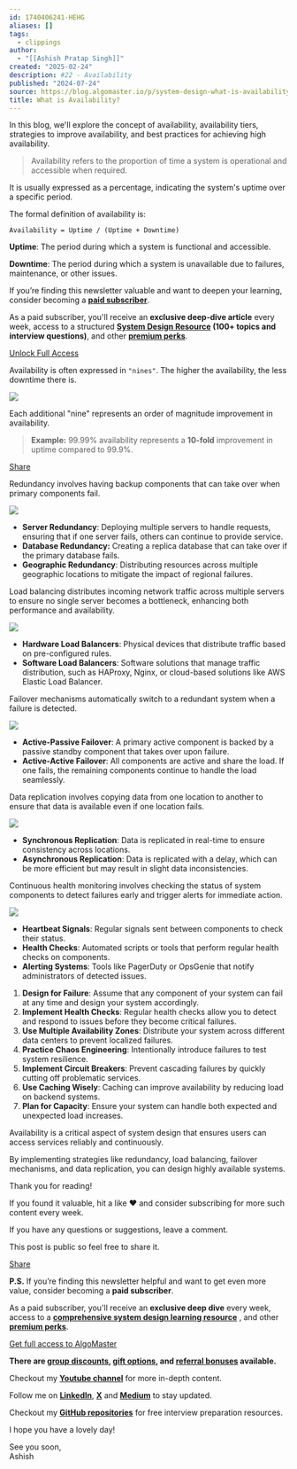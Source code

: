 ```yaml
---
id: 1740406241-HEHG
aliases: []
tags:
  - clippings
author:
  - "[[Ashish Pratap Singh]]"
created: "2025-02-24"
description: #22 - Availability
published: "2024-07-24"
source: https://blog.algomaster.io/p/system-design-what-is-availability
title: What is Availability?
---
```

In this blog, we'll explore the concept of availability, availability tiers, strategies to improve availability, and best practices for achieving high availability.

> Availability refers to the proportion of time a system is operational and accessible when required.

It is usually expressed as a percentage, indicating the system's uptime over a specific period.

The formal definition of availability is:

```
Availability = Uptime / (Uptime + Downtime)
```

**Uptime**: The period during which a system is functional and accessible.

**Downtime**: The period during which a system is unavailable due to failures, maintenance, or other issues.

If you’re finding this newsletter valuable and want to deepen your learning, consider becoming a **[paid subscriber](https://blog.algomaster.io/subscribe)**.

As a paid subscriber, you'll receive an **exclusive deep-dive article** every week, access to a structured **[System Design Resource](https://algomaster.io/learn/system-design) (**100+ topics and interview questions**)**, and other **[premium perks](https://blog.algomaster.io/about#%C2%A7paid-subscribers-benefits)**.

[Unlock Full Access](https://blog.algomaster.io/subscribe)

Availability is often expressed in `"nines"`. The higher the availability, the less downtime there is.

![](https://substackcdn.com/image/fetch/w_1456,c_limit,f_auto,q_auto:good,fl_progressive:steep/https%3A%2F%2Fsubstack-post-media.s3.amazonaws.com%2Fpublic%2Fimages%2Fe271d918-4a3b-4c74-ada6-6ce1b01a30ef_1632x912.png)

Each additional "nine" represents an order of magnitude improvement in availability.

> **Example:** 99.99% availability represents a **10-fold** improvement in uptime compared to 99.9%.

[Share](https://blog.algomaster.io/p/system-design-what-is-availability?utm_source=substack&utm_medium=email&utm_content=share&action=share)

Redundancy involves having backup components that can take over when primary components fail.

![](https://substackcdn.com/image/fetch/w_1456,c_limit,f_auto,q_auto:good,fl_progressive:steep/https%3A%2F%2Fsubstack-post-media.s3.amazonaws.com%2Fpublic%2Fimages%2F63a5b30f-7a6c-4d51-951f-f3a6bbdd1762_822x670.png)

- **Server Redundancy**: Deploying multiple servers to handle requests, ensuring that if one server fails, others can continue to provide service.
- **Database Redundancy:** Creating a replica database that can take over if the primary database fails.
- **Geographic Redundancy**: Distributing resources across multiple geographic locations to mitigate the impact of regional failures.

Load balancing distributes incoming network traffic across multiple servers to ensure no single server becomes a bottleneck, enhancing both performance and availability.

![](https://substackcdn.com/image/fetch/w_1456,c_limit,f_auto,q_auto:good,fl_progressive:steep/https%3A%2F%2Fsubstack-post-media.s3.amazonaws.com%2Fpublic%2Fimages%2Fe7c69a4f-3b6e-42d9-af13-852c3f6fc5af_832x1000.png)

- **Hardware Load Balancers**: Physical devices that distribute traffic based on pre-configured rules.
- **Software Load Balancers**: Software solutions that manage traffic distribution, such as HAProxy, Nginx, or cloud-based solutions like AWS Elastic Load Balancer.

Failover mechanisms automatically switch to a redundant system when a failure is detected.

![](https://substackcdn.com/image/fetch/w_1456,c_limit,f_auto,q_auto:good,fl_progressive:steep/https%3A%2F%2Fsubstack-post-media.s3.amazonaws.com%2Fpublic%2Fimages%2F84715a05-01d5-4ebf-abf7-5c510efc6beb_1340x592.png)

- **Active-Passive Failover**: A primary active component is backed by a passive standby component that takes over upon failure.
- **Active-Active Failover**: All components are active and share the load. If one fails, the remaining components continue to handle the load seamlessly.

Data replication involves copying data from one location to another to ensure that data is available even if one location fails.

![](https://substackcdn.com/image/fetch/w_1456,c_limit,f_auto,q_auto:good,fl_progressive:steep/https%3A%2F%2Fsubstack-post-media.s3.amazonaws.com%2Fpublic%2Fimages%2F639c6206-d78d-4e65-af22-72fe8d224244_878x498.png)

- **Synchronous Replication**: Data is replicated in real-time to ensure consistency across locations.
- **Asynchronous Replication**: Data is replicated with a delay, which can be more efficient but may result in slight data inconsistencies.

Continuous health monitoring involves checking the status of system components to detect failures early and trigger alerts for immediate action.

![](https://substackcdn.com/image/fetch/w_1456,c_limit,f_auto,q_auto:good,fl_progressive:steep/https%3A%2F%2Fsubstack-post-media.s3.amazonaws.com%2Fpublic%2Fimages%2F812131b9-9aa0-4db5-b4ac-bd15ee58116c_612x458.png)

- **Heartbeat Signals**: Regular signals sent between components to check their status.
- **Health Checks**: Automated scripts or tools that perform regular health checks on components.
- **Alerting Systems**: Tools like PagerDuty or OpsGenie that notify administrators of detected issues.

1. **Design for Failure**: Assume that any component of your system can fail at any time and design your system accordingly.
2. **Implement Health Checks**: Regular health checks allow you to detect and respond to issues before they become critical failures.
3. **Use Multiple Availability Zones**: Distribute your system across different data centers to prevent localized failures.
4. **Practice Chaos Engineering**: Intentionally introduce failures to test system resilience.
5. **Implement Circuit Breakers**: Prevent cascading failures by quickly cutting off problematic services.
6. **Use Caching Wisely**: Caching can improve availability by reducing load on backend systems.
7. **Plan for Capacity**: Ensure your system can handle both expected and unexpected load increases.

Availability is a critical aspect of system design that ensures users can access services reliably and continuously.

By implementing strategies like redundancy, load balancing, failover mechanisms, and data replication, you can design highly available systems.

Thank you for reading!

If you found it valuable, hit a like ❤️ and consider subscribing for more such content every week.

If you have any questions or suggestions, leave a comment.

This post is public so feel free to share it.

[Share](https://blog.algomaster.io/p/system-design-what-is-availability?utm_source=substack&utm_medium=email&utm_content=share&action=share)

**P.S.** If you’re finding this newsletter helpful and want to get even more value, consider becoming a **paid subscriber**.

As a paid subscriber, you'll receive an **exclusive deep dive** every week, access to a **[comprehensive system design learning resource](https://algomaster.io/learn/system-design)** , and other **[premium perks](https://blog.algomaster.io/about#%C2%A7paid-subscribers-benefits)**.

[Get full access to AlgoMaster](https://blog.algomaster.io/subscribe)

**There are [group discounts](https://blog.algomaster.io/subscribe?group=true), [gift options](https://blog.algomaster.io/subscribe?gift=true), and [referral bonuses](https://blog.algomaster.io/leaderboard) available.**

Checkout my **[Youtube channel](https://www.youtube.com/@ashishps_1/videos)** for more in-depth content.

Follow me on **[LinkedIn](https://www.linkedin.com/in/ashishps1/)**, **[X](https://twitter.com/ashishps_1)** and **[Medium](https://medium.com/@ashishps)** to stay updated.

Checkout my **[GitHub repositories](https://github.com/ashishps1)** for free interview preparation resources.

I hope you have a lovely day!

See you soon,  
Ashish

